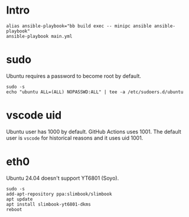 # Intro

``` shell
alias ansible-playbook="bb build exec -- minipc ansible ansible-playbook"
ansible-playbook main.yml
```

# sudo
Ubuntu requires a password to become root by default.

``` shell
sudo -s
echo "ubuntu ALL=(ALL) NOPASSWD:ALL" | tee -a /etc/sudoers.d/ubuntu
```

# vscode uid
Ubuntu user has 1000 by default. GitHub Actions uses 1001. The default user is `vscode` for historical reasons and it uses uid 1001.

# eth0
Ubuntu 24.04 doesn't support YT6801 (Soyo).

``` shell
sudo -s
add-apt-repository ppa:slimbook/slimbook
apt update
apt install slimbook-yt6801-dkms
reboot
```
